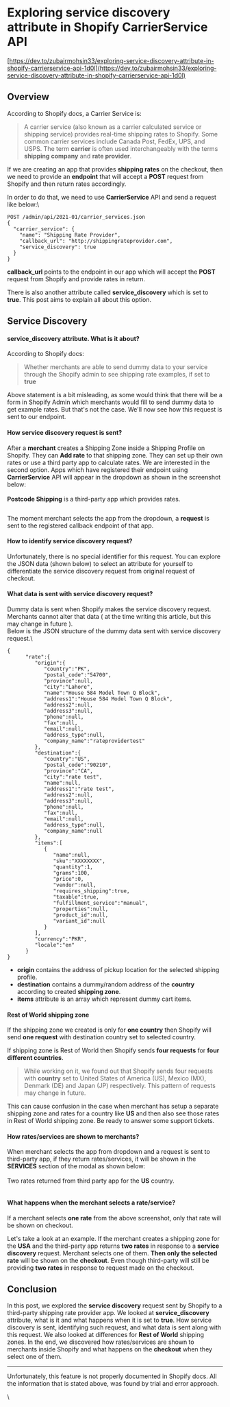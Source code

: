 # Exploring service discovery attribute in Shopify CarrierService API

[https://dev.to/zubairmohsin33/exploring-service-discovery-attribute-in-shopify-carrierservice-api-1d0l](https://dev.to/zubairmohsin33/exploring-service-discovery-attribute-in-shopify-carrierservice-api-1d0l)

## Overview <a href="#overview" id="overview"></a>

According to Shopify docs, a Carrier Service is:

> A carrier service (also known as a carrier calculated service or shipping service) provides real-time shipping rates to Shopify. Some common carrier services include Canada Post, FedEx, UPS, and USPS. The term **carrier** is often used interchangeably with the terms **shipping company** and **rate provider**.

If we are creating an app that provides **shipping rates** on the checkout, then we need to provide an **endpoint** that will accept a **POST** request from Shopify and then return rates accordingly.

In order to do that, we need to use **CarrierService** API and send a request like below:\


```
POST /admin/api/2021-01/carrier_services.json
{
  "carrier_service": {
    "name": "Shipping Rate Provider",
    "callback_url": "http://shippingrateprovider.com",
    "service_discovery": true
  }
}
```

**callback\_url** points to the endpoint in our app which will accept the **POST** request from Shopify and provide rates in return.

There is also another attribute called **service\_discovery** which is set to **true**. This post aims to explain all about this option.

## Service Discovery <a href="#service-discovery" id="service-discovery"></a>

#### service\_discovery attribute. What is it about? <a href="#servicediscovery-attribute-what-is-it-about" id="servicediscovery-attribute-what-is-it-about"></a>

According to Shopify docs:

> Whether merchants are able to send dummy data to your service through the Shopify admin to see shipping rate examples, if set to **true**

Above statement is a bit misleading, as some would think that there will be a form in Shopify Admin which merchants would fill to send dummy data to get example rates. But that's not the case. We'll now see how this request is sent to our endpoint.

#### How service discovery request is sent? <a href="#how-service-discovery-request-is-sent" id="how-service-discovery-request-is-sent"></a>

After a **merchant** creates a Shipping Zone inside a Shipping Profile on Shopify. They can **Add rate** to that shipping zone. They can set up their own rates or use a third party app to calculate rates. We are interested in the second option. Apps which have registered their endpoint using **CarrierService** API will appear in the dropdown as shown in the screenshot below:\
\
**Postcode Shipping** is a third-party app which provides rates.

<figure><img src="https://res.cloudinary.com/practicaldev/image/fetch/s--d31M7nie--/c_limit%2Cf_auto%2Cfl_progressive%2Cq_auto%2Cw_880/https://dev-to-uploads.s3.amazonaws.com/i/rqcxl7jwm6bglfsr6usj.png" alt=""><figcaption></figcaption></figure>

The moment merchant selects the app from the dropdown, a **request** is sent to the registered callback endpoint of that app.

#### How to identify service discovery request? <a href="#how-to-identify-service-discovery-request" id="how-to-identify-service-discovery-request"></a>

Unfortunately, there is no special identifier for this request. You can explore the JSON data (shown below) to select an attribute for yourself to differentiate the service discovery request from original request of checkout.

#### What data is sent with service discovery request? <a href="#what-data-is-sent-with-service-discovery-request" id="what-data-is-sent-with-service-discovery-request"></a>

Dummy data is sent when Shopify makes the service discovery request. Merchants cannot alter that data ( at the time writing this article, but this may change in future ).\
Below is the JSON structure of the dummy data sent with service discovery request.\


```
{
      "rate":{
         "origin":{
            "country":"PK",
            "postal_code":"54700",
            "province":null,
            "city":"Lahore",
            "name":"House 584 Model Town Q Block",
            "address1":"House 584 Model Town Q Block",
            "address2":null,
            "address3":null,
            "phone":null,
            "fax":null,
            "email":null,
            "address_type":null,
            "company_name":"rateprovidertest"
         },
         "destination":{
            "country":"US",
            "postal_code":"90210",
            "province":"CA",
            "city":"rate test",
            "name":null,
            "address1":"rate test",
            "address2":null,
            "address3":null,
            "phone":null,
            "fax":null,
            "email":null,
            "address_type":null,
            "company_name":null
         },
         "items":[
            {
               "name":null,
               "sku":"XXXXXXXX",
               "quantity":1,
               "grams":100,
               "price":0,
               "vendor":null,
               "requires_shipping":true,
               "taxable":true,
               "fulfillment_service":"manual",
               "properties":null,
               "product_id":null,
               "variant_id":null
            }
         ],
         "currency":"PKR",
         "locale":"en"
      }
}
```

* **origin** contains the address of pickup location for the selected shipping profile.
* **destination** contains a dummy/random address of the **country** according to created **shipping zone**.
* **items** attribute is an array which represent dummy cart items.

#### Rest of World shipping zone <a href="#rest-of-world-shipping-zone" id="rest-of-world-shipping-zone"></a>

If the shipping zone we created is only for **one country** then Shopify will send **one request** with destination country set to selected country.

If shipping zone is Rest of World then Shopify sends **four requests** for **four different countries**.

> While working on it, we found out that Shopify sends four requests with **country** set to United States of America (US), Mexico (MX), Denmark (DE) and Japan (JP) respectively. This pattern of requests may change in future.

This can cause confusion in the case when merchant has setup a separate shipping zone and rates for a country like **US** and then also see those rates in Rest of World shipping zone. Be ready to answer some support tickets.

#### How rates/services are shown to merchants? <a href="#how-ratesservices-are-shown-to-merchants" id="how-ratesservices-are-shown-to-merchants"></a>

When merchant selects the app from dropdown and a request is sent to third-party app, if they return rates/services, it will be shown in the **SERVICES** section of the modal as shown below:\
\
Two rates returned from third party app for the **US** country.

<figure><img src="https://res.cloudinary.com/practicaldev/image/fetch/s--9pTvVrbE--/c_limit%2Cf_auto%2Cfl_progressive%2Cq_auto%2Cw_880/https://dev-to-uploads.s3.amazonaws.com/i/wy40vgvv3i8rkce1n03b.png" alt=""><figcaption></figcaption></figure>

#### What happens when the merchant selects a rate/service? <a href="#what-happens-when-merchant-selects-a-rateservice" id="what-happens-when-merchant-selects-a-rateservice"></a>

If a merchant selects **one rate** from the above screenshot, only that rate will be shown on checkout.

Let's take a look at an example. If the merchant creates a shipping zone for the **USA** and the third-party app returns **two rates** in response to a **service discovery** request. Merchant selects one of them. **Then only the selected rate** will be shown on the **checkout**. Even though third-party will still be providing **two rates** in response to request made on the checkout.

## Conclusion <a href="#conclusion" id="conclusion"></a>

In this post, we explored the **service discovery** request sent by Shopify to a third-party shipping rate provider app. We looked at **service\_discovery** attribute, what is it and what happens when it is set to **true**. How service discovery is sent, identifying such request, and what data is sent along with this request. We also looked at differences for **Rest of World** shipping zones. In the end, we discovered how rates/services are shown to merchants inside Shopify and what happens on the **checkout** when they select one of them.

***

Unfortunately, this feature is not properly documented in Shopify docs. All the information that is stated above, was found by trial and error approach.

\
